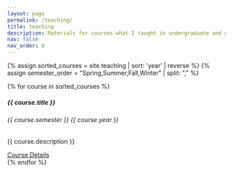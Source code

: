 ```yaml
---
layout: page
permalink: /teaching/
title: teaching
description: Materials for courses what I taught in undergraduate and graduate.
nav: false
nav_order: 0
---
```


{% assign sorted_courses = site.teaching | sort: 'year' | reverse %}
{% assign semester_order = "Spring,Summer,Fall,Winter" | split: "," %}

{% for course in sorted_courses %}
<div class="card mt-3 mb-3">
  <div class="card-body">
    <h5 class="card-title">{{ course.title }}</h5>
    <h6 class="card-subtitle mb-2 text-muted">{{ course.semester }} {{ course.year }}</h6>
    <p class="card-text">{{ course.description }}</p>
    <a href="{{ course.url | relative_url }}" class="btn btn-primary">Course Details</a>
  </div>
</div>
{% endfor %}